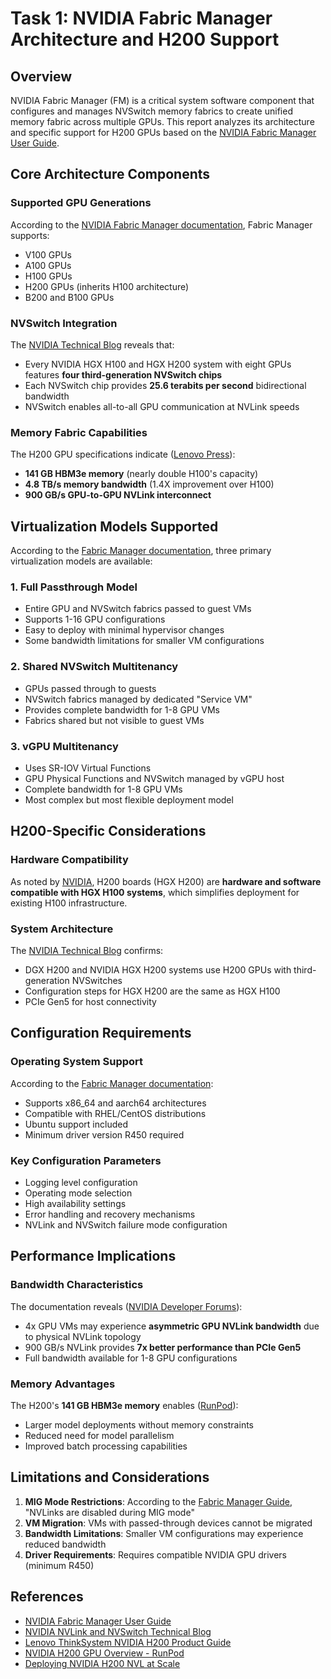 # Task 1: NVIDIA Fabric Manager Architecture and H200 Support

## Overview

NVIDIA Fabric Manager (FM) is a critical system software component that configures and manages NVSwitch memory fabrics to create unified memory fabric across multiple GPUs. This report analyzes its architecture and specific support for H200 GPUs based on the [NVIDIA Fabric Manager User Guide](https://docs.nvidia.com/datacenter/tesla/fabric-manager-user-guide/index.html).

## Core Architecture Components

### Supported GPU Generations
According to the [NVIDIA Fabric Manager documentation](https://docs.nvidia.com/datacenter/tesla/fabric-manager-user-guide/index.html), Fabric Manager supports:
- V100 GPUs
- A100 GPUs
- H100 GPUs
- H200 GPUs (inherits H100 architecture)
- B200 and B100 GPUs

### NVSwitch Integration
The [NVIDIA Technical Blog](https://developer.nvidia.com/blog/nvidia-nvlink-and-nvidia-nvswitch-supercharge-large-language-model-inference/) reveals that:
- Every NVIDIA HGX H100 and HGX H200 system with eight GPUs features **four third-generation NVSwitch chips**
- Each NVSwitch chip provides **25.6 terabits per second** bidirectional bandwidth
- NVSwitch enables all-to-all GPU communication at NVLink speeds

### Memory Fabric Capabilities
The H200 GPU specifications indicate ([Lenovo Press](https://lenovopress.lenovo.com/lp1944-nvidia-h200-141gb-gpu)):
- **141 GB HBM3e memory** (nearly double H100's capacity)
- **4.8 TB/s memory bandwidth** (1.4X improvement over H100)
- **900 GB/s GPU-to-GPU NVLink interconnect**

## Virtualization Models Supported

According to the [Fabric Manager documentation](https://docs.nvidia.com/datacenter/tesla/fabric-manager-user-guide/index.html), three primary virtualization models are available:

### 1. Full Passthrough Model
- Entire GPU and NVSwitch fabrics passed to guest VMs
- Supports 1-16 GPU configurations
- Easy to deploy with minimal hypervisor changes
- Some bandwidth limitations for smaller VM configurations

### 2. Shared NVSwitch Multitenancy
- GPUs passed through to guests
- NVSwitch fabrics managed by dedicated "Service VM"
- Provides complete bandwidth for 1-8 GPU VMs
- Fabrics shared but not visible to guest VMs

### 3. vGPU Multitenancy
- Uses SR-IOV Virtual Functions
- GPU Physical Functions and NVSwitch managed by vGPU host
- Complete bandwidth for 1-8 GPU VMs
- Most complex but most flexible deployment model

## H200-Specific Considerations

### Hardware Compatibility
As noted by [NVIDIA](https://www.runpod.io/articles/guides/nvidia-h200-gpu), H200 boards (HGX H200) are **hardware and software compatible with HGX H100 systems**, which simplifies deployment for existing H100 infrastructure.

### System Architecture
The [NVIDIA Technical Blog](https://developer.nvidia.com/blog/deploying-nvidia-h200-nvl-at-scale-with-new-enterprise-reference-architecture/) confirms:
- DGX H200 and NVIDIA HGX H200 systems use H200 GPUs with third-generation NVSwitches
- Configuration steps for HGX H200 are the same as HGX H100
- PCIe Gen5 for host connectivity

## Configuration Requirements

### Operating System Support
According to the [Fabric Manager documentation](https://docs.nvidia.com/datacenter/tesla/fabric-manager-user-guide/index.html):
- Supports x86_64 and aarch64 architectures
- Compatible with RHEL/CentOS distributions
- Ubuntu support included
- Minimum driver version R450 required

### Key Configuration Parameters
- Logging level configuration
- Operating mode selection
- High availability settings
- Error handling and recovery mechanisms
- NVLink and NVSwitch failure mode configuration

## Performance Implications

### Bandwidth Characteristics
The documentation reveals ([NVIDIA Developer Forums](https://forums.developer.nvidia.com/t/nvidia-h200-sxm-vgpu-support-for-vmware-esxi-8-versio/330541)):
- 4x GPU VMs may experience **asymmetric GPU NVLink bandwidth** due to physical NVLink topology
- 900 GB/s NVLink provides **7x better performance than PCIe Gen5**
- Full bandwidth available for 1-8 GPU configurations

### Memory Advantages
The H200's **141 GB HBM3e memory** enables ([RunPod](https://www.runpod.io/articles/guides/nvidia-h200-gpu)):
- Larger model deployments without memory constraints
- Reduced need for model parallelism
- Improved batch processing capabilities

## Limitations and Considerations

1. **MIG Mode Restrictions**: According to the [Fabric Manager Guide](https://docs.nvidia.com/datacenter/tesla/fabric-manager-user-guide/index.html), "NVLinks are disabled during MIG mode"
2. **VM Migration**: VMs with passed-through devices cannot be migrated
3. **Bandwidth Limitations**: Smaller VM configurations may experience reduced bandwidth
4. **Driver Requirements**: Requires compatible NVIDIA GPU drivers (minimum R450)

## References

- [NVIDIA Fabric Manager User Guide](https://docs.nvidia.com/datacenter/tesla/fabric-manager-user-guide/index.html)
- [NVIDIA NVLink and NVSwitch Technical Blog](https://developer.nvidia.com/blog/nvidia-nvlink-and-nvidia-nvswitch-supercharge-large-language-model-inference/)
- [Lenovo ThinkSystem NVIDIA H200 Product Guide](https://lenovopress.lenovo.com/lp1944-nvidia-h200-141gb-gpu)
- [NVIDIA H200 GPU Overview - RunPod](https://www.runpod.io/articles/guides/nvidia-h200-gpu)
- [Deploying NVIDIA H200 NVL at Scale](https://developer.nvidia.com/blog/deploying-nvidia-h200-nvl-at-scale-with-new-enterprise-reference-architecture/)